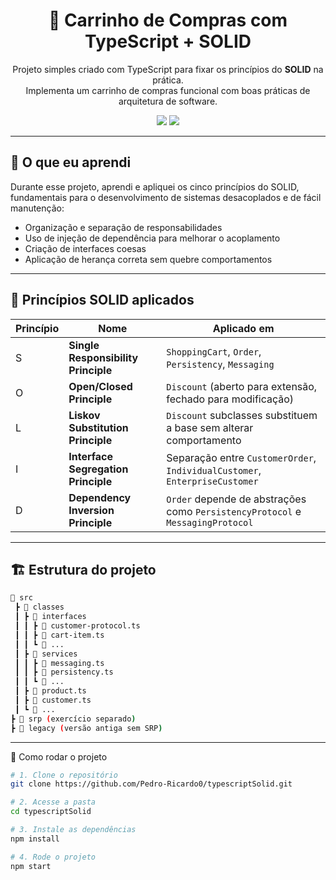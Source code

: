 <h1 align="center">🛒 Carrinho de Compras com TypeScript + SOLID</h1>

<p align="center">
  Projeto simples criado com TypeScript para fixar os princípios do <strong>SOLID</strong> na prática.<br/>
  Implementa um carrinho de compras funcional com boas práticas de arquitetura de software.
</p>

<p align="center">
  <img src="https://img.shields.io/badge/Made%20with-TypeScript-007acc?style=for-the-badge&logo=typescript" />
  <img src="https://img.shields.io/github/last-commit/Pedro-Ricardo0/typescriptSolid?style=for-the-badge" />
</p>

---

## 🧠 O que eu aprendi

Durante esse projeto, aprendi e apliquei os cinco princípios do SOLID, fundamentais para o desenvolvimento de sistemas desacoplados e de fácil manutenção:

- Organização e separação de responsabilidades
- Uso de injeção de dependência para melhorar o acoplamento
- Criação de interfaces coesas
- Aplicação de herança correta sem quebre comportamentos

---

## 🧩 Princípios SOLID aplicados

| Princípio | Nome | Aplicado em |
|----------|------|-------------|
| S | **Single Responsibility Principle** | `ShoppingCart`, `Order`, `Persistency`, `Messaging` |
| O | **Open/Closed Principle**         | `Discount` (aberto para extensão, fechado para modificação) |
| L | **Liskov Substitution Principle** | `Discount` subclasses substituem a base sem alterar comportamento |
| I | **Interface Segregation Principle** | Separação entre `CustomerOrder`, `IndividualCustomer`, `EnterpriseCustomer` |
| D | **Dependency Inversion Principle** | `Order` depende de abstrações como `PersistencyProtocol` e `MessagingProtocol` |

---

## 🏗️ Estrutura do projeto

```bash
📁 src
 ┣ 📁 classes
 ┃ ┣ 📁 interfaces
 ┃ ┃ ┣ 📄 customer-protocol.ts
 ┃ ┃ ┣ 📄 cart-item.ts
 ┃ ┃ ┗ 📄 ...
 ┃ ┣ 📁 services
 ┃ ┃ ┣ 📄 messaging.ts
 ┃ ┃ ┣ 📄 persistency.ts
 ┃ ┃ ┗ 📄 ...
 ┃ ┣ 📄 product.ts
 ┃ ┣ 📄 customer.ts
 ┃ ┗ 📄 ...
┣ 📁 srp (exercício separado)
┣ 📁 legacy (versão antiga sem SRP)

```

---


🚀 Como rodar o projeto


``` bash
# 1. Clone o repositório
git clone https://github.com/Pedro-Ricardo0/typescriptSolid.git

# 2. Acesse a pasta
cd typescriptSolid

# 3. Instale as dependências
npm install

# 4. Rode o projeto
npm start
```
